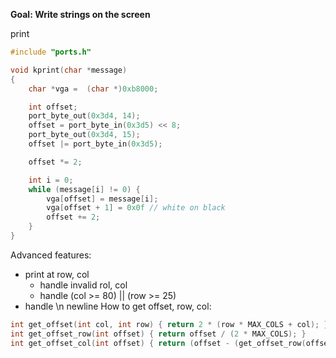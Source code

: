 **Goal: Write strings on the screen**

print
```c
#include "ports.h"

void kprint(char *message)
{
	char *vga =  (char *)0xb8000;

	int offset;
	port_byte_out(0x3d4, 14);
	offset = port_byte_in(0x3d5) << 8;
	port_byte_out(0x3d4, 15);
	offset |= port_byte_in(0x3d5);

	offset *= 2;

	int i = 0;
	while (message[i] != 0) {
		vga[offset] = message[i];
		vga[offset + 1] = 0x0f // white on black
		offset += 2;
	}
}
```


Advanced features:
- print at row, col
	- handle invalid rol, col
	- handle (col >= 80) || (row >= 25)
- handle \n newline
How to get offset, row, col:
```c
int get_offset(int col, int row) { return 2 * (row * MAX_COLS + col); }
int get_offset_row(int offset) { return offset / (2 * MAX_COLS); }
int get_offset_col(int offset) { return (offset - (get_offset_row(offset)*2*MAX_COLS))/2; }
```
